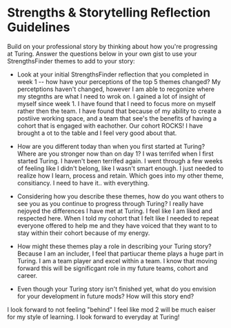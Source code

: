 # Strengths & Storytelling Reflection Guidelines

Build on your professional story by thinking about how you're progressing at Turing. Answer the questions below in your own gist to use your StrengthsFinder themes to add to your story:

* Look at your initial StrengthsFinder reflection that you completed in week 1 -- how have your perceptions of the top 5 themes changed?
My percetptions haven't changed, however I am able to recgonize where my stegnths are what I need to wrok on. I gained a lot of insight of myself since week 1. I have found that I need to focus more on myself rather then the team. I have found that because of my ability to create a postiive working space, and a team that see's the benefits of having a cohort that is engaged with eachother. Our cohort ROCKS! I have brought a ot to the table and I feel very good about that.

* How are you different today than when you first started at Turing? Where are you stronger now than on day 1?
I was terrifed when I first started Turing. I haven't been terrifed again. I went through a few weeks of feeling like I didn't belong, like I wasn't smart enough. I just needed to realize how I learn, process and retain. Which goes into my other theme, consitiancy. I need to have it.. with everything. 

* Considering how you describe these themes, how do you want others to see you as you continue to progress through Turing?
I really have nejoyed the differences I have met at Turing. I feel like I am liked and respected here. When I told my cohort that I felt like I needed to repeat everyone offered to help me and they have voiced that they want to to stay within their cohort because of my energy. 

* How might these themes play a role in describing your Turing story?
Because I am an includer, I feel that partiucar theme plays a huge part in Turing. I am a team player and excel within a team. I know that moving forward this will be significgant role in my future teams, cohort and career. 

* Even though your Turing story isn't finished yet, what do you envision for your development in future mods? How will this story end?

I look forward to not feeling "behind" I feel like mod 2 will be much eaiser for my style of learning. I look forward to everyday at Turing! 
